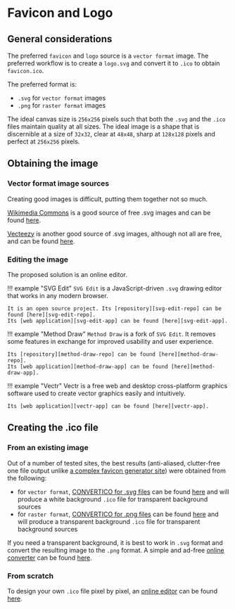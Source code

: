 # Favicon and Logo

## General considerations

The preferred `favicon` and `logo` source is a `vector format` image.
The preferred workflow is to create a `logo.svg` and convert it to `.ico` to obtain `favicon.ico`.

The preferred format is:

- `.svg` for `vector format` images
- `.png` for `raster format` images

The ideal canvas size is `256x256` pixels such that
both the `.svg` and the `.ico` files maintain quality at all sizes.
The ideal image is a shape that is discernible at a size of `32x32`,
clear at `48x48`, sharp at `128x128` pixels and perfect at `256x256` pixels.

## Obtaining the image

### Vector format image sources

Creating good images is difficult, putting them together not so much.

[Wikimedia Commons][wikimedia] is a good source of free .svg images and can be found [here][wikimedia].

[Vecteezy][vecteezy] is another good source of .svg images,
although not all are free, and can be found [here][vecteezy].

[wikimedia]: https://commons.wikimedia.org/w/index.php?search=&title=Special:Search
[vecteezy]: https://www.vecteezy.com/

### Editing the image

The proposed solution is an online editor.

!!! example "SVG Edit"
    `SVG Edit` is a JavaScript-driven `.svg` drawing editor that works in any modern browser.

    It is an open source project. Its [repository][svg-edit-repo] can be found [here][svg-edit-repo].
    Its [web application][svg-edit-app] can be found [here][svg-edit-app].

!!! example "Method Draw"
    `Method Draw` is a fork of `SVG Edit`.
    It removes some features in exchange for improved usability and user experience.

    Its [repository][method-draw-repo] can be found [here][method-draw-repo].
    Its [web application][method-draw-app] can be found [here][method-draw-app].

!!! example "Vectr"
    Vectr is a free web and desktop cross-platform graphics software
    used to create vector graphics easily and intuitively.

    Its [web application][vectr-app] can be found [here][vectr-app].

[svg-edit-repo]: https://github.com/SVG-Edit/svgedit
[svg-edit-app]: https://svg-edit.github.io/svgedit/releases/latest/editor/svg-editor.html
[method-draw-repo]: https://github.com/duopixel/Method-Draw
[method-draw-app]: https://editor.method.ac/
[vectr-app]: https://vectr.com/new

## Creating the .ico file

### From an existing image

Out of a number of tested sites, the best results (anti-aliased, clutter-free
one file output unlike [a complex favicon generator site][realfavicongenerator])
were obtained from the following:

- for `vector format`, [CONVERTICO for .svg files][convertico-svg] can be found [here][convertico-svg]
  and will produce a white background `.ico` file for transparent background sources
- for `raster format`, [CONVERTICO for .png files][convertico-png] can be found [here][convertico-png]
  and will produce a transparent background `.ico` file for transparent background sources

If you need a transparent background, it is best to work in `.svg` format
and convert the resulting image to the `.png` format.
A simple and ad-free [online converter][cloudconvert-svg-to-png] can be found [here][cloudconvert-svg-to-png].

### From scratch

To design your own `.ico` file pixel by pixel,
an [online editor][favicon-designer] can be found [here][favicon-designer].

[realfavicongenerator]: https://realfavicongenerator.net/
[convertico-svg]: https://convertico.com/svg-to-ico/
[convertico-png]: https://convertico.com/
[favicon-designer]: https://www.favicon.cc/
[cloudconvert-svg-to-png]: https://cloudconvert.com/svg-to-png
